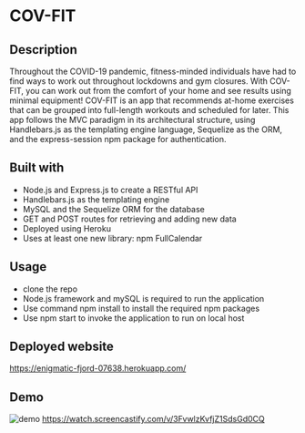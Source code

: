 # COV-FIT

## Description
Throughout the COVID-19 pandemic, fitness-minded individuals have had to find ways to work out throughout lockdowns and gym closures. With COV-FIT, you can work out from the comfort of your home and see results using minimal equipment! COV-FIT is an app that recommends at-home exercises that can be grouped into full-length workouts and scheduled for later. This app follows the MVC paradigm in its architectural structure, using Handlebars.js as the templating engine language, Sequelize as the ORM, and the express-session npm package for authentication.

## Built with
* Node.js and Express.js to create a RESTful API
* Handlebars.js as the templating engine
* MySQL and the Sequelize ORM for the database
* GET and POST routes for retrieving and adding new data
* Deployed using Heroku
* Uses at least one new library: npm FullCalendar

## Usage
* clone the repo
* Node.js framework and mySQL is required to run the application
* Use command npm install to install the required npm packages
* Use npm start to invoke the application to run on local host

## Deployed website
https://enigmatic-fjord-07638.herokuapp.com/

## Demo
![demo](./public/images/COVID_Workout_Generator_Tracker.gif)
https://watch.screencastify.com/v/3FvwlzKvfjZ1SdsGd0CQ
